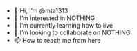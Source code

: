 - 👋 Hi, I’m @mta1313
- 👀 I’m interested in NOTHING
- 🌱 I’m currently learning how to live
- 💞️ I’m looking to collaborate on NOTHING
- 📫 How to reach me from here

<!---
mta1313/mta1313 is a ✨ special ✨ repository because its `README.md` (this file) appears on your GitHub profile.
You can click the Preview link to take a look at your changes.
--->
